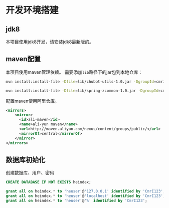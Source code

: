 # 开发环境搭建

## jdk8
本项目使用jdk8开发，请安装jdk8最新版的。

## maven配置
本项目使用maven管理依赖。
需要添加`lib`路径下的jar包到本地仓库：

```bash
mvn install:install-file -Dfile=lib/chubot-utils-1.0.jar -DgroupId=cmri.cashcow -DartifactId=chubot-utils -Dversion=1.0 -Dpackaging=jar -DgeneratePom=true

mvn install:install-file -Dfile=lib/spring-zcommon-1.0.jar -DgroupId=cmri.um -DartifactId=spring-zcommon -Dversion=1.0 -Dpackaging=jar -DgeneratePom=true
```

配置maven使用阿里仓库。

```xml
<mirrors>
    <mirror>
      <id>ali-maven</id>
      <name>ali-yun maven</name>
      <url>http://maven.aliyun.com/nexus/content/groups/public/</url>
      <mirrorOf>central</mirrorOf>
    </mirror>
</mirrors>
```
## 数据库初始化
创建数据库、用户、密码

```sql
CREATE DATABASE IF NOT EXISTS heindex;

grant all on heindex.* to 'heuser'@'127.0.0.1' identified by 'CmrI123';
grant all on heindex.* to 'heuser'@'localhost' identified by 'CmrI123';
grant all on heindex.* to 'heuser'@'%' identified by 'CmrI123';
```